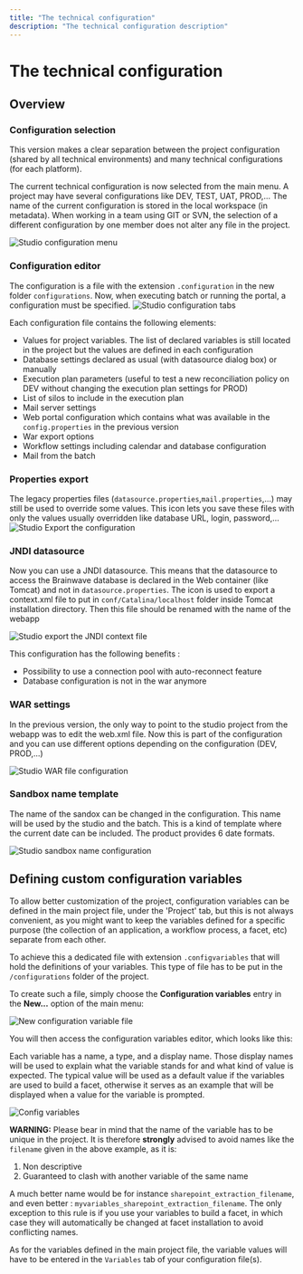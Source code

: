 ```yaml
---
title: "The technical configuration"
description: "The technical configuration description"
---
```


# The technical configuration

## Overview

### Configuration selection

This version makes a clear separation between the project configuration (shared by all technical environments) and many technical configurations (for each platform).

The current technical configuration is now selected from the main menu. A project may have several configurations like DEV, TEST, UAT, PROD,... The name of the current configuration is stored in the local workspace (in metadata). When working in a team using GIT or SVN, the selection of a different configuration by one member does not alter any file in the project.  

![Studio configuration menu](./images/studio_config_menu.png "Studio configuration menu")

### Configuration editor

The configuration is a file with the extension `.configuration` in the new folder `configurations`. Now, when executing batch or running the portal, a configuration must be specified.
![Studio configuration tabs](./images/studio_config_tabs.png "Studio configuration tabs")

Each configuration file contains the following elements:

- Values for project variables. The list of declared variables is still located in the project but the values are defined in each configuration
- Database settings declared as usual (with datasource dialog box) or manually
- Execution plan parameters (useful to test a new reconciliation policy on DEV without changing the execution plan settings for PROD)
- List of silos to include in the execution plan
- Mail server settings
- Web portal configuration which contains what was available in the `config.properties` in the previous version
- War export options
- Workflow settings including calendar and database configuration
- Mail from the batch

### Properties export

The legacy properties files (`datasource.properties`,`mail.properties`,...) may still be used to override some values. This icon lets you save these files with only the values usually overridden like database URL, login, password,...
![Studio Export the configuration](./images/studio_config_export.png "Studio Export the configuration")

### JNDI datasource

Now you can use a JNDI datasource. This means that the datasource to access the Brainwave database is declared in the Web container (like Tomcat) and not in `datasource.properties`. The icon is used to export a context.xml file to put in `conf/Catalina/localhost` folder inside Tomcat installation directory. Then this file should be renamed with the name of the webapp  

![Studio export the JNDI context file](./images/studio_config_jndi.png "Studio export the JNDI context file")

This configuration has the following benefits :

- Possibility to use a connection pool with auto-reconnect feature
- Database configuration is not in the war anymore

### WAR settings

In the previous version, the only way to point to the studio project from the webapp was to edit the web.xml file. Now this is part of the configuration and you can use different options depending on the configuration (DEV, PROD,...)  

![Studio WAR file configuration](./images/studio_config_war.png "Studio WAR file configuration")

### Sandbox name template

The name of the sandox can be changed in the configuration. This name will be used by the studio and the batch. This is a kind of template where the current date can be included. The product provides 6 date formats.  

![Studio sandbox name configuration](./images/studio_config_sandbox.png "Studio sandbox name configuration")

## Defining custom configuration variables

To allow better customization of the project, configuration variables can be defined in the main project file, under the 'Project' tab, but this is not always convenient, as you might want to keep the variables defined for a specific purpose (the collection of an application, a workflow process, a facet, etc) separate from each other.

To achieve this a dedicated file with extension `.configvariables` that will hold the definitions of your variables. This type of file has to be put in the `/configurations` folder of the project.

To create such a file, simply choose the **Configuration variables** entry in the **New...** option of the main menu:  

![New configuration variable file](./images/new-config-var-menu.png "New configuration variable file")

You will then access the configuration variables editor, which looks like this:

Each variable has a name, a type, and a display name. Those display names will be used to explain what the variable stands for and what kind of value is expected.
The typical value will be used as a default value if the variables are used to build a facet, otherwise it serves as an example that will be displayed when a value for the variable is prompted.  

![Config variables](./images/configvariables.png "Config variables")

**WARNING:** Please bear in mind that the name of the variable has to be unique in the project. It is therefore **strongly** advised to avoid names like the `filename` given in the above example, as it is:

1. Non descriptive
2. Guaranteed to clash with another variable of the same name

A much better name would be for instance `sharepoint_extraction_filename`, and even better : `myvariables_sharepoint_extraction_filename`.
The only exception to this rule is if you use your variables to build a facet, in which case they will automatically be changed at facet installation to avoid conflicting names.

As for the variables defined in the main project file, the variable values will have to be entered in the `Variables` tab of your configuration file(s).
